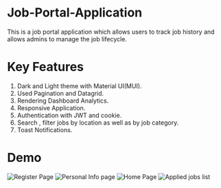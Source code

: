 # Job-Portal-Application
This is a job portal application which allows users to track job history and allows admins to manage the job lifecycle.

# Key Features 
  1) Dark and Light theme with Material UI(MUI).
  2) Used Pagination and Datagrid.
  3) Rendering Dashboard Analytics.
  4) Responsive Application.
  5) Authentication with JWT and cookie.
  6) Search , filter jobs by location as well as by job category.
  7) Toast Notifications.

# Demo 
![Register Page ](https://github.com/GauravYS/Job-Portal-Application/assets/116845183/562ac98c-cdaf-4118-bbd5-34eca2030e51)
![Personal Info page ](https://github.com/GauravYS/Job-Portal-Application/assets/116845183/5ca431d1-f45e-4104-9f45-b303dc2eacdb)
![Home Page ](https://github.com/GauravYS/Job-Portal-Application/assets/116845183/fd1df3a8-b7a2-49de-b7c3-1b40592c4514)
![Applied jobs list ](https://github.com/GauravYS/Job-Portal-Application/assets/116845183/48a05000-414e-4051-b515-0dfe1aa27a04)



